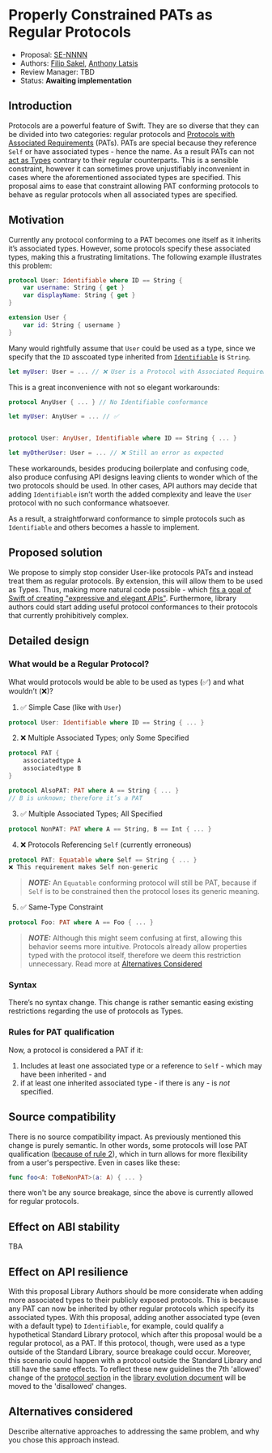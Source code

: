 # Properly Constrained PATs as Regular Protocols

* Proposal: [SE-NNNN](NNNN-properly-constrained-pats-as-regular-protocols.md)
* Authors: [Filip Sakel](https://github.com/filip-sakel), [Anthony Latsis](https://github.com/AnthonyLatsis)
* Review Manager: TBD
* Status: **Awaiting implementation**

## Introduction

Protocols are a powerful feature of Swift. They are so diverse that they can be divided into two categories: regular protocols and
[Protocols with Associated Requirements](https://docs.swift.org/swift-book/LanguageGuide/Generics.html#ID189) (PATs).
PATs are special because they reference `Self` or have associated types - hence the name. As a result PATs can not 
[act as Types](https://docs.swift.org/swift-book/LanguageGuide/Protocols.html#ID275) contrary to their regular counterparts. This is a sensible constraint,
however it can sometimes prove unjustifiably inconvenient in cases where the aforementioned associated types are specified. This proposal aims to ease that
constraint allowing PAT conforming protocols to behave as regular protocols when all associated types are specified.

## Motivation

Currently any protocol conforming to a PAT becomes one itself as it inherits it’s associated types. However, some protocols specify these associated types,
making this a frustrating limitations. The following example illustrates this problem:

```swift
protocol User: Identifiable where ID == String {
    var username: String { get }
    var displayName: String { get }
}

extension User {
    var id: String { username }
}
```

Many would rightfully assume that `User` could be used as a type, since we specify that the `ID` asscoated type inherited from 
[`Identifiable`](https://github.com/apple/swift-evolution/blob/master/proposals/0261-identifiable.md) is `String`. 

```swift
let myUser: User = ... // ❌ User is a Protocol with Associated Requirements
```

This is a great inconvenience with not so elegant  workarounds:

```swift
protocol AnyUser { ... } // No Identifiable conformance

let myUser: AnyUser = ... // ✅


protocol User: AnyUser, Identifiable where ID == String { ... }

let myOtherUser: User = ... // ❌ Still an error as expected
```

These workarounds, besides producing boilerplate and confusing code, also produce confusing API designs leaving clients to wonder which of the two protocols
should be used. In other cases, API authors may decide that adding `Identifiable` isn’t worth the added complexity and leave the `User` protocol with no
such conformance whatsoever. 

As a result, a straightforward conformance to simple protocols such as `Identifiable` and others becomes a hassle to implement.


## Proposed solution

We propose to simply stop consider User-like protocols PATs and instead treat them as regular protocols. By extension, this will allow them to be used as Types.
Thus, making more natural code possible - which [fits a goal of Swift of creating "expressive and elegant APIs"](https://forums.swift.org/t/on-the-road-to-swift-6/32862). 
Furthermore, library authors could start adding useful protocol conformances to their protocols that currently prohibitively complex.

## Detailed design


### What would be a Regular Protocol?

What would protocols would be able to be used as types (✅) and what wouldn’t (❌)?

1. ✅ Simple Case (like with `User`)
```swift
protocol User: Identifiable where ID == String { ... }
```

2. ❌ Multiple Associated Types; only Some Specified 
```swift
protocol PAT { 
    associatedtype A
    associatedtype B
}

protocol AlsoPAT: PAT where A == String { ... } 
// B is unknown; therefore it’s a PAT
```

3. ✅ Multiple Associated Types; All Specified
```swift
protocol NonPAT: PAT where A == String, B == Int { ... }
```

4. ❌ Protocols Referencing `Self` (currently erroneous)
```swift
protocol PAT: Equatable where Self == String { ... }
❌ This requirement makes Self non-generic
```
> **_NOTE:_** An `Equatable` conforming protocol will still be PAT, because if `Self` is to be constrained then the protocol loses its generic meaning.

5. ✅ Same-Type Constraint 
```swift
protocol Foo: PAT where A == Foo { ... }
```
> **_NOTE:_** Although this might seem confusing at first, allowing this behavior seems more intuitive. Protocols already allow properties typed with 
the protocol itself, therefore we deem this restriction unnecessary. Read more at [Alternatives Considered](#alternatives-considered)


### Syntax 

There’s no syntax change. This change is rather semantic easing existing restrictions regarding the use of protocols as Types.


### Rules for PAT qualification 

Now, a protocol is considered a PAT if it:

1. Includes at least one associated type or a reference to `Self` - which may have been inherited - and
2. if at least one inherited associated type - if there is any - is _not_ specified.


## Source compatibility

There is no source compatibility impact. As previously mentioned this change is purely semantic. In other words, some protocols will lose PAT 
qualification ([because of rule 2](#rules-for-pat-qualification)), which in turn allows for more flexibility from a user's perspective. Even in cases like these:
```swift
func foo<A: ToBeNonPAT>(a: A) { ... }
```
there won't be any source breakage, since the above is currently allowed for regular protocols. 


## Effect on ABI stability

TBA

## Effect on API resilience

With this proposal Library Authors should be more considerate when adding more associated types to their publicly exposed protocols. This is because any PAT can
now be inherited by other regular protocols which specify its associated types. With this proposal, adding another associated type (even with a default type) to 
`Identifiable`, for example, could qualify a hypothetical Standard Library protocol, which after this proposal would be a regular protocol, as a PAT. If 
this protocol, though, were used as a type outside of the Standard Library, source breakage could occur. Moreover, this scenario could happen with a protocol 
outside the Standard Library and still have the same effects. To reflect these new guidelines the 7th 'allowed' change of the 
[protocol section](https://github.com/apple/swift/blob/master/docs/LibraryEvolution.rst#protocols) in the 
[library evolution document](https://github.com/apple/swift/blob/master/docs/LibraryEvolution.rst) will be moved to the 'disallowed' changes.


## Alternatives considered

Describe alternative approaches to addressing the same problem, and
why you chose this approach instead.
